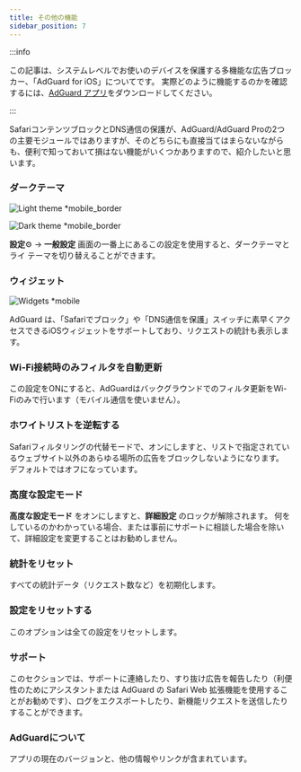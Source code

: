 ```yaml
---
title: その他の機能
sidebar_position: 7
---
```


:::info

この記事は、システムレベルでお使いのデバイスを保護する多機能な広告ブロッカー、「AdGuard for iOS」についてです。 実際どのように機能するのかを確認するには、[AdGuard アプリ](https://agrd.io/download-kb-adblock)をダウンロードしてください。

:::

SafariコンテンツブロックとDNS通信の保護が、AdGuard/AdGuard Proの2つの主要モジュールではありますが、そのどちらにも直接当てはまらないながらも、便利で知っておいて損はない機能がいくつかありますので、紹介したいと思います。

### **ダークテーマ**

![Light theme \*mobile_border](https://cdn.adtidy.org/blog/new/26vo4homelight.jpeg)

![Dark theme \*mobile_border](https://cdn.adtidy.org/blog/new/bgko8homedark.jpeg)

**設定**⚙️ → **一般設定** 画面の一番上にあるこの設定を使用すると、ダークテーマとライ テーマを切り替えることができます。

### **ウィジェット**

![Widgets \*mobile](https://cdn.adtidy.org/public/Adguard/Blog/Blog_JA/iOS_v4.0_release/8.jpg)

AdGuard は、「Safariでブロック」や「DNS通信を保護」スイッチに素早くアクセスできるiOSウィジェットをサポートしており、リクエストの統計も表示します。

### **Wi-Fi接続時のみフィルタを自動更新**

この設定をONにすると、AdGuardはバックグラウンドでのフィルタ更新をWi-Fiのみで行います（モバイル通信を使いません）。

### **ホワイトリストを逆転する**

Safariフィルタリングの代替モードで、オンにしますと、リストで指定されているウェブサイト以外のあらゆる場所の広告をブロックしないようになります。 デフォルトではオフになっています。

### **高度な設定モード**

**高度な設定モード** をオンにしますと、**詳細設定** のロックが解除されます。 何をしているのかわかっている場合、または事前にサポートに相談した場合を除いて、詳細設定を変更することはお勧めしません。

### **統計をリセット**

すべての統計データ（リクエスト数など）を初期化します。

### **設定をリセットする**

このオプションは全ての設定をリセットします。

### **サポート**

このセクションでは、サポートに連絡したり、すり抜け広告を報告したり（利便性のためにアシスタントまたは AdGuard の Safari Web 拡張機能を使用することがお勧めです）、ログをエクスポートしたり、新機能リクエストを送信したりすることができます。

### **AdGuardについて**

アプリの現在のバージョンと、他の情報やリンクが含まれています。
